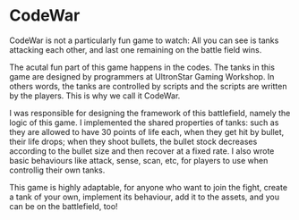 # CodeWar

CodeWar is not a particularly fun game to watch: All you can see is tanks attacking each other, and last one remaining on the battle field wins.

The acutal fun part of this game happens in the codes. The tanks in this game are designed by programmers at UltronStar Gaming Workshop. In others words, the tanks are controlled by scripts and the scripts are written by the players. This is why we call it CodeWar.

I was responsible for designing the framework of this battlefield, namely the logic of this game. I implemented the shared properties of tanks: such as they are allowed to have 30 points of life each, when they get hit by bullet, their life drops; when they shoot bullets, the bullet stock decreases according to the bullet size and then recover at a fixed rate. I also wrote basic behaviours like attack, sense, scan, etc, for players to use when controllig their own tanks.

This game is highly adaptable, for anyone who want to join the fight, create a tank of your own, implement its behaviour, add it to the assets, and you can be on the battlefield, too!